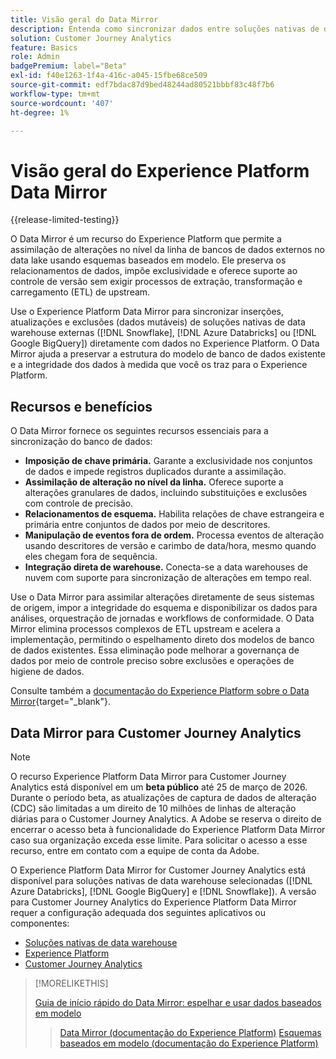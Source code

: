```yaml
---
title: Visão geral do Data Mirror
description: Entenda como sincronizar dados entre soluções nativas de data warehouse e o Customer Journey Analytics
solution: Customer Journey Analytics
feature: Basics
role: Admin
badgePremium: label="Beta"
exl-id: f40e1263-1f4a-416c-a045-15fbe68ce509
source-git-commit: edf7bdac87d9bed48244ad80521bbbf83c48f7b6
workflow-type: tm+mt
source-wordcount: '407'
ht-degree: 1%

---
```


# Visão geral do Experience Platform Data Mirror

{{release-limited-testing}}

O Data Mirror é um recurso do Experience Platform que permite a assimilação de alterações no nível da linha de bancos de dados externos no data lake usando esquemas baseados em modelo. Ele preserva os relacionamentos de dados, impõe exclusividade e oferece suporte ao controle de versão sem exigir processos de extração, transformação e carregamento (ETL) de upstream.

Use o Experience Platform Data Mirror para sincronizar inserções, atualizações e exclusões (dados mutáveis) de soluções nativas de data warehouse externas ([!DNL Snowflake], [!DNL Azure Databricks] ou [!DNL Google BigQuery]) diretamente com dados no Experience Platform. O Data Mirror ajuda a preservar a estrutura do modelo de banco de dados existente e a integridade dos dados à medida que você os traz para o Experience Platform.

## Recursos e benefícios

O Data Mirror fornece os seguintes recursos essenciais para a sincronização do banco de dados:

* **Imposição de chave primária.** Garante a exclusividade nos conjuntos de dados e impede registros duplicados durante a assimilação.
* **Assimilação de alteração no nível da linha.** Oferece suporte a alterações granulares de dados, incluindo substituições e exclusões com controle de precisão.
* **Relacionamentos de esquema.** Habilita relações de chave estrangeira e primária entre conjuntos de dados por meio de descritores.
* **Manipulação de eventos fora de ordem.** Processa eventos de alteração usando descritores de versão e carimbo de data/hora, mesmo quando eles chegam fora de sequência.
* **Integração direta de warehouse.** Conecta-se a data warehouses de nuvem com suporte para sincronização de alterações em tempo real.

Use o Data Mirror para assimilar alterações diretamente de seus sistemas de origem, impor a integridade do esquema e disponibilizar os dados para análises, orquestração de jornadas e workflows de conformidade. O Data Mirror elimina processos complexos de ETL upstream e acelera a implementação, permitindo o espelhamento direto dos modelos de banco de dados existentes. Essa eliminação pode melhorar a governança de dados por meio de controle preciso sobre exclusões e operações de higiene de dados.

Consulte também a [documentação do Experience Platform sobre o Data Mirror](https://experienceleague.adobe.com/en/docs/experience-platform/xdm/data-mirror/overview){target="_blank"}.

## Data Mirror para Customer Journey Analytics

>[!NOTE]
>
>O recurso Experience Platform Data Mirror para Customer Journey Analytics está disponível em um **beta público** até 25 de março de 2026. Durante o período beta, as atualizações de captura de dados de alteração (CDC) são limitadas a um direito de 10 milhões de linhas de alteração diárias para o Customer Journey Analytics. A Adobe se reserva o direito de encerrar o acesso beta à funcionalidade do Experience Platform Data Mirror caso sua organização exceda esse limite. Para solicitar o acesso a esse recurso, entre em contato com a equipe de conta da Adobe.
>

O Experience Platform Data Mirror for Customer Journey Analytics está disponível para soluções nativas de data warehouse selecionadas ([!DNL Azure Databricks], [!DNL Google BigQuery] e [!DNL Snowflake]). A versão para Customer Journey Analytics do Experience Platform Data Mirror requer a configuração adequada dos seguintes aplicativos ou componentes:

* [Soluções nativas de data warehouse](datawarehouse.md)
* [Experience Platform](aep.md)
* [Customer Journey Analytics](cja.md)

>[!MORELIKETHIS]
>
>[Guia de início rápido do Data Mirror: espelhar e usar dados baseados em modelo](model-based.md)
>>[Data Mirror (documentação do Experience Platform)](https://experienceleague.adobe.com/en/docs/experience-platform/xdm/data-mirror/overview)
>>[Esquemas baseados em modelo (documentação do Experience Platform)](https://experienceleague.adobe.com/en/docs/experience-platform/xdm/schema/model-based)
